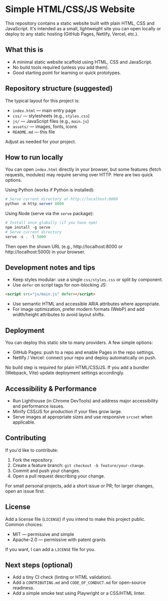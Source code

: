 # Simple HTML/CSS/JS Website

This repository contains a static website built with plain HTML, CSS and JavaScript. It's intended as a small, lightweight site you can open locally or deploy to any static hosting (GitHub Pages, Netlify, Vercel, etc.).

## What this is

- A minimal static website scaffold using HTML, CSS and JavaScript.
- No build tools required (unless you add them).
- Good starting point for learning or quick prototypes.

## Repository structure (suggested)

The typical layout for this project is:

- `index.html` — main entry page
- `css/` — stylesheets (e.g., `styles.css`)
- `js/` — JavaScript files (e.g., `main.js`)
- `assets/` — images, fonts, icons
- `README.md` — this file

Adjust as needed for your project.

## How to run locally

You can open `index.html` directly in your browser, but some features (fetch requests, modules) may require serving over HTTP. Here are two quick options.

Using Python (works if Python is installed):

```powershell
# Serve current directory at http://localhost:8000
python -m http.server 8000
```

Using Node (serve via the `serve` package):

```powershell
# Install once globally (if you have npm)
npm install -g serve
# Serve current directory
serve -s . -l 5000
```

Then open the shown URL (e.g., http://localhost:8000 or http://localhost:5000) in your browser.

## Development notes and tips

- Keep styles modular: use a single `css/styles.css` or split by component.
- Use `defer` on script tags for non-blocking JS:

```html
<script src="js/main.js" defer></script>
```

- Use semantic HTML and accessible ARIA attributes where appropriate.
- For image optimization, prefer modern formats (WebP) and add width/height attributes to avoid layout shifts.

## Deployment

You can deploy this static site to many providers. A few simple options:

- GitHub Pages: push to a repo and enable Pages in the repo settings.
- Netlify / Vercel: connect your repo and deploy automatically on push.

No build step is required for plain HTML/CSS/JS. If you add a bundler (Webpack, Vite) update deployment settings accordingly.

## Accessibility & Performance

- Run Lighthouse (in Chrome DevTools) and address major accessibility and performance issues.
- Minify CSS/JS for production if your files grow large.
- Serve images at appropriate sizes and use responsive `srcset` when applicable.

## Contributing

If you'd like to contribute:

1. Fork the repository.
2. Create a feature branch: `git checkout -b feature/your-change`.
3. Commit and push your changes.
4. Open a pull request describing your change.

For small personal projects, add a short issue or PR; for larger changes, open an issue first.

## License

Add a license file (`LICENSE`) if you intend to make this project public. Common choices:

- MIT — permissive and simple
- Apache-2.0 — permissive with patent grants

If you want, I can add a `LICENSE` file for you.

## Next steps (optional)

- Add a tiny CI check (linting or HTML validation).
- Add a `CONTRIBUTING.md` and `CODE_OF_CONDUCT.md` for open-source readiness.
- Add a simple smoke test using Playwright or a CSS/HTML linter.
